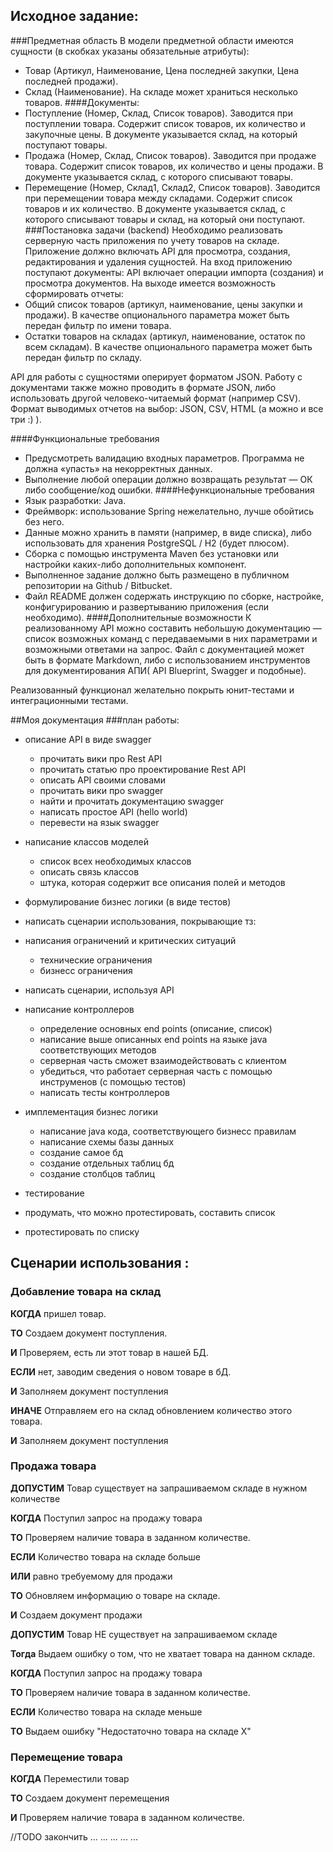 ## Исходное задание:
###Предметная область
В модели предметной области имеются сущности (в скобках указаны обязательные атрибуты):
-	Товар (Артикул, Наименование, Цена последней закупки, Цена последней продажи).
-	Склад (Наименование). На складе может храниться несколько товаров.
####Документы:
-	Поступление (Номер, Склад, Список товаров). Заводится при поступлении товара. Содержит список товаров, их количество и закупочные цены. В документе указывается склад, на который поступают товары.
-	Продажа (Номер, Склад, Список товаров). Заводится при продаже товара. Содержит список товаров, их количество и цены продажи. В документе указывается склад, с которого списывают товары.
-	Перемещение (Номер, Склад1, Склад2, Список товаров). Заводится при перемещении товара между складами. Содержит список товаров и их количество. В документе указывается склад, с которого списывают товары и склад, на который они поступают.
###Постановка задачи (backend)
Необходимо реализовать серверную часть приложения по учету товаров на складе.
Приложение должно включать API для просмотра, создания, редактирования и удаления сущностей.
На вход приложению поступают документы: API включает операции импорта (создания) и просмотра документов.
На выходе имеется возможность сформировать отчеты:
-	Общий список товаров (артикул, наименование, цены закупки и продажи). В качестве опционального параметра может быть передан фильтр по имени товара.
-	Остатки товаров на складах (артикул, наименование, остаток по всем складам). В качестве опционального параметра может быть передан фильтр по складу.

API для работы с сущностями оперирует форматом JSON.
Работу с документами также можно проводить в формате JSON, либо использовать другой человеко-читаемый формат (например CSV).
Формат выводимых отчетов на выбор: JSON, CSV, HTML (а можно и все три :) ).

####Функциональные требования
-	Предусмотреть валидацию входных параметров. Программа не должна «упасть» на некорректных данных.
-	Выполнение любой операции должно возвращать результат — ОК либо сообщение/код ошибки.
####Нефункциональные требования
-	Язык разработки: Java.
-	Фреймворк: использование Spring нежелательно, лучше обойтись без него.
-	Данные можно хранить в памяти (например, в виде списка), либо использовать для хранения PostgreSQL / H2 (будет плюсом).
-	Сборка с помощью инструмента Maven без установки или настройки каких-либо дополнительных компонент.
-	Выполненное задание должно быть размещено в публичном репозитории на Github / Bitbucket.
-	Файл README должен содержать инструкцию по сборке, настройке, конфигурированию и развертыванию приложения (если необходимо).
####Дополнительные возможности
К реализованному API можно составить небольшую документацию — список возможных команд с передаваемыми в них параметрами и возможными ответами на запрос. Файл с документацией может быть в формате Markdown, либо с использованием инструментов для документирования АПИ( API Blueprint, Swagger и подобные).

Реализованный функционал желательно покрыть юнит-тестами и интеграционными тестами.

##Моя документация
###план работы:
- описание API в виде swagger
  - прочитать вики про Rest API
  - прочитать статью про проектирование Rest API
  - описать API своими словами
  - прочитать вики про swagger
  - найти и прочитать документацию swagger
  - написать простое API (hello world)
  - перевести на язык swagger
- написание классов моделей
  - список всех необходимых классов 
  - описать связь классов 
  - штука, которая содержит все описания полей и методов
  
- формулирование бизнес логики (в виде тестов)
 - написать сценарии использования, покрывающие тз:
 - написания ограничений и критических ситуаций
   - технические ограничения
   - бизнесс ограничения
 - написать сценарии, используя API

  
- написание контроллеров
  - определение основных end points (описание, список) 
  - написание выше описанных end points на языке java соответствующих методов
  - серверная часть сможет взаимодействовать с клиентом
  - убедиться, что работает серверная часть с помощью инструменов (с помощью тестов)
  - написать тесты контроллеров 

  
- имплементация бизнес логики
  - написание java кода, соответствующего бизнесс правилам
  - написание схемы базы данных
   - создание самое бд
   - создание отдельных таблиц бд
   - создание столбцов таблиц
- тестирование 
 - продумать, что можно протестировать, составить список
 - протестировать по списку


## Сценарии использования :
### Добавление товара на склад
**КОГДА** пришел товар.

**ТО** Создаем документ поступления.

**И** Проверяем, есть ли этот товар в нашей БД. 

**ЕСЛИ** нет, заводим сведения о новом товаре в бД.

**И** Заполняем документ поступления

**ИНАЧЕ** Отправляем его на склад обновлением количество этого товара. 

**И** Заполняем документ поступления

### Продажа товара
**ДОПУСТИМ** Товар существует на запрашиваемом складе в нужном количестве

**КОГДА** Поступил запрос на продажу товара

**ТО** Проверяем наличие товара в заданном количестве.

**ЕСЛИ** Количество товара на складе больше 

**ИЛИ** равно требуемому для продажи

**ТО** Обновляем информацию о товаре на складе.

**И** Создаем документ продажи

**ДОПУСТИМ** Товар НЕ существует на запрашиваемом складе

**Тогда** Выдаем ошибку о том, что не хватает товара на данном складе.

**КОГДА** Поступил запрос на продажу товара

**ТО** Проверяем наличие товара в заданном количестве.

**ЕСЛИ** Количество товара на складе меньше

**ТО** Выдаем ошибку "Недостаточно товара на складе X"

### Перемещение товара

**КОГДА** Переместили товар

**ТО** Создаем документ перемещения

**И** Проверяем наличие товара в заданном количестве.

//TODO закончить ...
...
...
...
...